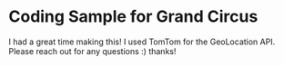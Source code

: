 # Coding Sample for Grand Circus

I had a great time making this! I used TomTom for the GeoLocation API. Please reach out for any questions :) thanks!
